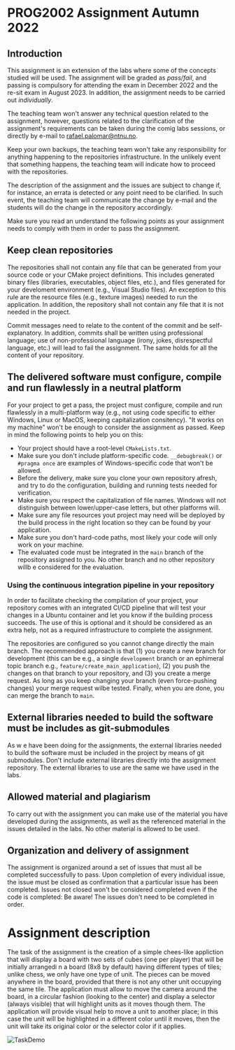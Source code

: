 # PROG2002 Assignment Autumn 2022 

## Introduction

This assignment is an extension of the labs where some of the concepts studied
will be used. The assignment will be graded as _pass/fail_, and passing is
compulsory for attending the exam in December 2022 and the re-sit exam in
August 2023. In addition, the assignment needs to be carried out *individually*.

The teaching team won't answer any technical question related to the
assignment, however, questions related to the clarification of the  
assignment's requirements can be taken during the comig labs sessions, or
directly by e-mail to rafael.palomar@ntnu.no.

Keep your own backups, the teaching team won't take any responsibility for
anything happening to the repositories infrastructure. In the unlikely event
that something happens, the teaching team will indicate how to proceed with the
repositories.

The description of the assignment and the issues are subject to change if, for
instance, an errata is detected or any point need to be clarified. In such
event, the teaching team will communicate the change by e-mail and the students
will do the change in the repository accordingly.

Make sure you read an understand the following points as your assignment needs
to comply with them in order to pass the assignment.

## Keep clean repositories

The repositories shall not contain any file that can be generated from your
source code or your CMake project definitions. This includes generated binary
files (libraries, executables, object files, etc.), and files generated for your
develoment environment (e.g., Visual Studio files). An exception to this rule
are the resource files (e.g., texture images) needed to run the application. In
addition, the repository shall not contain any file that it is not needed in the
project. 

Commit messages need to relate to the content of the commit and be
self-explanatory. In addition, commits shall be written using professional
language; use of non-professional language (irony, jokes, disrespectful
language, etc.) will lead to fail the assignment. The same holds for all the
content of your repository. 

## The delivered software must configure, compile and run flawlessly in a neutral platform 

For your project to get a pass, the project must configure, compile and run
flawlessly in a multi-platform way (e.g., not using code specific to either
Windows, Linux or MacOS, keeping capitalization consitency). "It works on my
machine" won't be enough to consider the assignment as passed. Keep in mind the
following points to help you on this:

  - Your project should have a root-level `CMakeLists.txt`.
  - Make sure you don't include platform-specific code. `__debugbreak()` or
    `#pragma once` are examples of Windows-specific code that won't be allowed.
  - Before the delivery, make sure you clone your own repository afresh, and try
    to do the configuration, building and running tests needed for verification.
  - Make sure you respect the capitalization of file names. Windows will not
    distinguish between lower/upper-case letters, but other platforms will.
  - Make sure any file resources yout project may need will be deployed by the
    build process in the right location so they can be found by your application.
  - Make sure you don't hard-code paths, most likely your code will only work on
    your machine.
  - The evaluated code must be integrated in the `main` branch of the repository
    assigned to you. No other branch and no other repository willb e considered
    for the evaluation.
    
### Using the continuous integration pipeline in your repository

In order to facilitate checking the compilation of your project, your repository
comes with an integrated CI/CD pipeline that will test your changes in a Ubuntu
container and let you know if the building process succeeds. The use of this is
optional and it should be considered as an extra help, not as a required
infrastructure to complete the assignment.

The repositories are configured so you cannot change directly the main branch.
The recommended approach is that (1) you create a new branch for development
(this can be e.g., a single `development` branch or an ephimeral topic branch
e.g., `feature/create_main_application`), (2) you push the changes on that
branch to your repository, and (3) you create a merge request. As long as you
keep changing your branch (even force-pushing changes) your merge request wilbe
tested. Finally, when you are done, you can merge the branch to `main`.

## External libraries needed to build the software must be includes as git-submodules

As w e have been doing for the assignments, the external libraries needed to
build the software must be included in the project by means of git submodules.
Don't include external libraries directly into the assignment repository. The
external libraries to use are the same we have used in the labs.

## Allowed material and plagiarism

To carry out with the assignment you can make use of the material you have
developed during the assignments, as well as the referenced material in the
issues detailed in the labs. No other material is allowed to be used.

## Organization and delivery of assignment

The assignment is organized around a set of issues that must all be completed
successfully to pass. Upon completion of every individual issue, the issue must
be closed as confirmation that a particular issue has been completed. Issues not
closed won't be considered completed even if the code is completed: Be aware!
The issues don't need to be completed in order. 

# Assignment description

The task of the assignment is the creation of a simple chees-like appliction
that will display a board with two sets of cubes (one per player) that will be
initially arrangedi n a board (8x8 by default) having different types of tiles;
unlike chess, we only have one type of unit. The pieces can be moved anywhere in
the board, provided that there is not any other unit occupying the same tile.
The application must allow to move the camera around the board, in a circular
fashion (looking to the center) and display a selector (always visible) that
will highlight units as it moves though them. The application will provide
visual help to move a unit to another place; in this case the unit will be
highlighted in a different color until it moves, then the unit will take its
original color or the selector color if it applies.

![TaskDemo](TaskDemo.gif)
